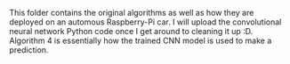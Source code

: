 This folder contains the original algorithms as well as how they are deployed on an automous Raspberry-Pi car. I will upload the convolutional neural network Python code once I get around to cleaning it up :D. Algorithm 4 is essentially how the trained CNN model is used to make a prediction. 
